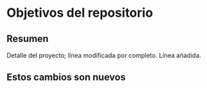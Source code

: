 # Objetivos del repositorio

## Resumen

Detalle del proyecto; línea modificada por completo.
Línea añadida.


## Estos cambios son nuevos

